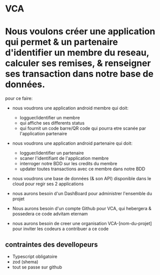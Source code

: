 # VCA

# Nous voulons créer une application qui permet & un partenaire d'identifier un membre du reseau, calculer ses remises, & renseigner ses transaction dans notre base de données.

pour ce faire:
* nous voudrons une application android membre qui doit:
  * logguer/identifier un membre
  * qui affiche ses differents status
  * qui fournit un code barre/QR code qui pourra etre scanée par l'application partenaire

* nous voudrons une application android partenaire qui doit:
  * logguer/identifier un partenaire
  * scaner l'identifiant de l'application membre
  * interroger notre BDD sur les credits du membre
  * updater toutes transactions avec ce membre dans notre BDD
  
* nous voudrons une base de données (& son API) disponible dans le cloud pour regir ses 2 applications
 * nous aurons besoin d'un DashBoard pour administrer l'ensemble du projet

* Nous aurons besoin d'un compte Github pour VCA, qui hebergera & possedera ce code advitam eternam
* nous aurons besoin de creer une organisation VCA-[nom-du-projet] pour inviter les codeurs a contribuer a ce code

## contraintes des devellopeurs
* Typescript obligatoire
* zod (shema)
* tout se passe sur github
